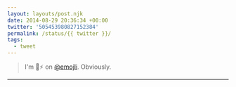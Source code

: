 ```yaml
---
layout: layouts/post.njk
date: 2014-08-29 20:36:34 +00:00
twitter: '505453980827152384'
permalink: /status/{{ twitter }}/
tags: 
  - tweet
---
```


> I'm 🍕⚡️ on [@emojli](https://twitter.com/emojli). Obviously.

---
